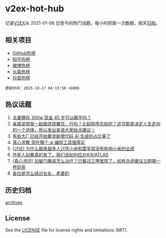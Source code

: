 # v2ex-hot-hub

 记录[V2EX](https://www.v2ex.com/)从 2021-01-06 日至今的热门话题。每小时抓取一次数据，按天[归档](archives)。
 
 ## 相关项目

- [GitHub热榜](https://github.com/lonnyzhang423/github-hot-hub)
- [知乎热榜](https://github.com/lonnyzhang423/zhihu-hot-hub)
- [微博热榜](https://github.com/lonnyzhang423/weibo-hot-hub)
- [头条热榜](https://github.com/lonnyzhang423/toutiao-hot-hub)
- [抖音热榜](https://github.com/lonnyzhang423/douyin-hot-hub)


 `更新时间：2025-10-17 04:13:50 +0800`

## 热议话题

1. [夫妻俩存 300w 现金 45 岁可以躺平吗？](https://www.v2ex.com/t/1166126)
1. [亲戚说带我一起做连锁餐饮，行吗？比起程序员如何？这可能是决定人生走向的一个选择，所以发出来请大家给点建议！](https://www.v2ex.com/t/1166136)
1. [有些大厂已经开始要求新增代码 AI 生成的占比量了](https://www.v2ex.com/t/1165999)
1. [真心求教 现在哪个 ai 编程工具值得买](https://www.v2ex.com/t/1165997)
1. [[讨论] 为什么越来越多人讨厌小米和雷军但没有影响小米的业绩](https://www.v2ex.com/t/1166044)
1. [外星人如果真的来了，我们该如何应对#3I/ATLAS](https://www.v2ex.com/t/1166003)
1. [[真心求问] 后脑勺痛该怎么治疗？已看过三甲医院了，如有合适建议立即喝一杯奶茶](https://www.v2ex.com/t/1166030)
1. [各位是怎么结识女友、老婆的](https://www.v2ex.com/t/1166124)

## 历史归档

[archives](archives)

## License

See the [LICENSE](LICENSE) file for license rights and limitations (MIT).
